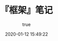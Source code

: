 ---
pageComponent:
  name: Catalogue
  data:
    key: 『框架』笔记
    imgUrl: https://iqqcode-blog.oss-cn-beijing.aliyuncs.com/img-2021-befo/20210602163602.png
    description: Android分层框架学习
title: 『框架』笔记
date: 2020-01-12 15:49:22
permalink: /note/frame/
article: false
comment: false
editLink: false
author:
  name: iqqcode
  link: https://github.com/IQQcode
---